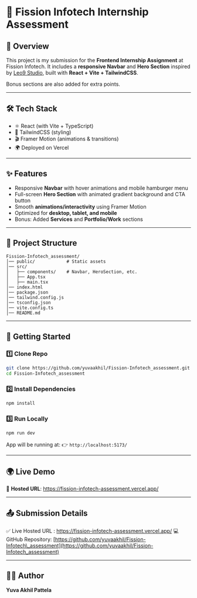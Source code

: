 # 🚀 Fission Infotech Internship Assessment

## 📌 Overview

This project is my submission for the **Frontend Internship Assignment** at Fission Infotech.
It includes a **responsive Navbar** and **Hero Section** inspired by [Leo9 Studio](https://leo9studio.com/), built with **React + Vite + TailwindCSS**.

Bonus sections are also added for extra points.

---

## 🛠️ Tech Stack

* ⚛️ React (with Vite + TypeScript)
* 🎨 TailwindCSS (styling)
* 🎬 Framer Motion (animations & transitions)
* 🌍 Deployed on Vercel

---

## ✨ Features

* Responsive **Navbar** with hover animations and mobile hamburger menu
* Full-screen **Hero Section** with animated gradient background and CTA button
* Smooth **animations/interactivity** using Framer Motion
* Optimized for **desktop, tablet, and mobile**
* Bonus: Added **Services** and **Portfolio/Work** sections

---

## 📂 Project Structure

```
Fission-Infotech_assessment/
│── public/            # Static assets
│── src/
│   ├── components/    # Navbar, HeroSection, etc.
│   ├── App.tsx
│   ├── main.tsx
│── index.html
│── package.json
│── tailwind.config.js
│── tsconfig.json
│── vite.config.ts
│── README.md
```

---

## 🚀 Getting Started

### 1️⃣ Clone Repo

```bash
git clone https://github.com/yuvaakhil/Fission-Infotech_assessment.git
cd Fission-Infotech_assessment
```

### 2️⃣ Install Dependencies

```bash
npm install
```

### 3️⃣ Run Locally

```bash
npm run dev
```

App will be running at:
👉 `http://localhost:5173/`

---

## 🌍 Live Demo

🔗 **Hosted URL**: https://fission-infotech-assessment.vercel.app/

---

## 📤 Submission Details

✅ Live Hosted URL : https://fission-infotech-assessment.vercel.app/
💻 GitHub Repository: [https://github.com/yuvaakhil/Fission-Infotech\_assessment](https://github.com/yuvaakhil/Fission-Infotech_assessment)

---

## 👨‍💻 Author

**Yuva Akhil Pattela**


